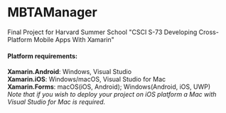 # MBTAManager
Final Project for Harvard Summer School "CSCI S-73 Developing Cross-Platform Mobile Apps With Xamarin"

#### Platform requirements:
**Xamarin.Android**: Windows, Visual Studio  
**Xamarin.iOS**: Windows/macOS, Visual Studio for Mac  
**Xamarin.Forms**: macOS(iOS, Android); Windows(Android, iOS, UWP)  
*Note that if you wish to deploy your project on iOS platform a Mac with Visual Studio for Mac is required.*